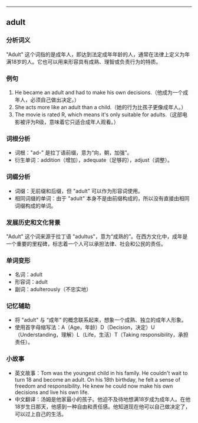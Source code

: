 
---------------
## adult
### 分析词义
"Adult" 这个词指的是成年人，即达到法定成年年龄的人，通常在法律上定义为年满18岁的人。它也可以用来形容具有成熟、理智或负责行为的特质。

### 例句
1. He became an adult and had to make his own decisions.（他成为一个成年人，必须自己做出决定。）
2. She acts more like an adult than a child.（她的行为比孩子更像成年人。）
3. The movie is rated R, which means it's only suitable for adults.（这部电影被评为R级，意味着它只适合成年人观看。）

### 词根分析
- 词根："ad-" 是拉丁语前缀，意为“向，朝，加强”。
- 衍生单词：addition（增加），adequate（足够的），adjust（调整）。

### 词缀分析
- 词缀：无前缀和后缀，但 "adult" 可以作为形容词使用。
- 相同词缀的单词：由于 "adult" 本身不是由前缀构成的，所以没有直接由相同词缀构成的单词。

### 发展历史和文化背景
"Adult" 这个词来源于拉丁语 "adultus"，意为“成熟的”。在西方文化中，成年是一个重要的里程碑，标志着一个人可以承担法律、社会和公民的责任。

### 单词变形
- 名词：adult
- 形容词：adult
- 副词：adulterously（不忠实地）

### 记忆辅助
- 将 "adult" 与 “成年” 的概念联系起来，想象一个成熟、独立的成年人形象。
- 使用首字母缩写法：A（Age，年龄）D（Decision，决定）U（Understanding，理解）L（Life，生活）T（Taking responsibility，承担责任）。

### 小故事
- 英文故事：Tom was the youngest child in his family. He couldn't wait to turn 18 and become an adult. On his 18th birthday, he felt a sense of freedom and responsibility. He knew he could now make his own decisions and live his own life.
- 中文翻译：汤姆是他家最小的孩子。他迫不及待地想满18岁成为成年人。在他18岁生日那天，他感到一种自由和责任感。他知道现在他可以自己做决定了，可以过上自己的生活。

